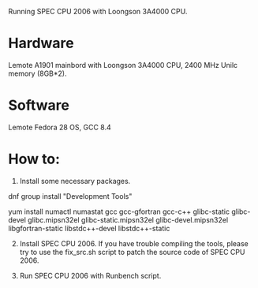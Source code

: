 Running SPEC CPU 2006 with Loongson 3A4000 CPU.

# Hardware 
Lemote A1901 mainbord with Loongson 3A4000 CPU, 2400 MHz Unilc memory (8GB*2).
# Software
Lemote Fedora 28 OS, GCC 8.4
# How to:
1. Install some necessary packages.

dnf group install "Development Tools"

yum install numactl numastat gcc gcc-gfortran gcc-c++ glibc-static glibc-devel glibc.mipsn32el glibc-static.mipsn32el glibc-devel.mipsn32el  libgfortran-static libstdc++-devel  libstdc++-static

2. Install SPEC CPU 2006. If you have trouble compiling the tools, please try to use the fix_src.sh script to patch the source code of SPEC CPU 2006.

3. Run SPEC CPU 2006 with Runbench script.
